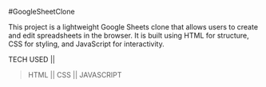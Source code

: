 #GoogleSheetClone

This project is a lightweight Google Sheets clone that allows users to create and edit spreadsheets in the browser. It is built using HTML for structure, CSS for styling, and JavaScript for interactivity.

TECH USED ||

> HTML ||
> CSS ||
> JAVASCRIPT
